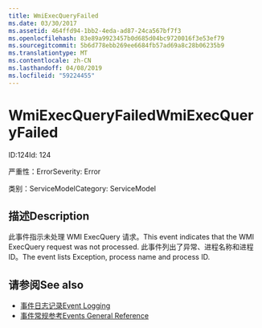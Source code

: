 ```yaml
---
title: WmiExecQueryFailed
ms.date: 03/30/2017
ms.assetid: 464ffd94-1bb2-4eda-ad87-24ca567bf7f3
ms.openlocfilehash: 83e89a9923457b0d685d04bc9720016f3e53ef79
ms.sourcegitcommit: 5b6d778ebb269ee6684fb57ad69a8c28b06235b9
ms.translationtype: MT
ms.contentlocale: zh-CN
ms.lasthandoff: 04/08/2019
ms.locfileid: "59224455"
---
```

# <a name="wmiexecqueryfailed"></a><span data-ttu-id="c070a-102">WmiExecQueryFailed</span><span class="sxs-lookup"><span data-stu-id="c070a-102">WmiExecQueryFailed</span></span>
<span data-ttu-id="c070a-103">ID:124</span><span class="sxs-lookup"><span data-stu-id="c070a-103">Id: 124</span></span>  
  
 <span data-ttu-id="c070a-104">严重性：Error</span><span class="sxs-lookup"><span data-stu-id="c070a-104">Severity: Error</span></span>  
  
 <span data-ttu-id="c070a-105">类别：ServiceModel</span><span class="sxs-lookup"><span data-stu-id="c070a-105">Category: ServiceModel</span></span>  
  
## <a name="description"></a><span data-ttu-id="c070a-106">描述</span><span class="sxs-lookup"><span data-stu-id="c070a-106">Description</span></span>  
 <span data-ttu-id="c070a-107">此事件指示未处理 WMI ExecQuery 请求。</span><span class="sxs-lookup"><span data-stu-id="c070a-107">This event indicates that the WMI ExecQuery request was not processed.</span></span> <span data-ttu-id="c070a-108">此事件列出了异常、进程名称和进程 ID。</span><span class="sxs-lookup"><span data-stu-id="c070a-108">The event lists Exception, process name and process ID.</span></span>  
  
## <a name="see-also"></a><span data-ttu-id="c070a-109">请参阅</span><span class="sxs-lookup"><span data-stu-id="c070a-109">See also</span></span>

- [<span data-ttu-id="c070a-110">事件日志记录</span><span class="sxs-lookup"><span data-stu-id="c070a-110">Event Logging</span></span>](../../../../../docs/framework/wcf/diagnostics/event-logging/index.md)
- [<span data-ttu-id="c070a-111">事件常规参考</span><span class="sxs-lookup"><span data-stu-id="c070a-111">Events General Reference</span></span>](../../../../../docs/framework/wcf/diagnostics/event-logging/events-general-reference.md)
